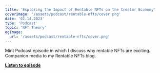 ```yaml
---
title: 'Exploring the Impact of Rentable NFTs on the Creator Economy'
coverImage: '/assets/podcast/rentable-nfts/cover.png'
date: '02.14.2023'
type: 'Podcast'
topic: 'NFT Theory'
ogImage:
  url: '/assets/podcast/rentable-nfts/cover.png'
---
```


Mint Podcast episode in which I discuss why rentable NFTs are exciting.  Companion media to my Rentable NFTs blog.

**[Listen to episode](https://open.spotify.com/episode/5pFAYjwwocgYv3OARc5smk?si=4c6df1fb04f1428b)**